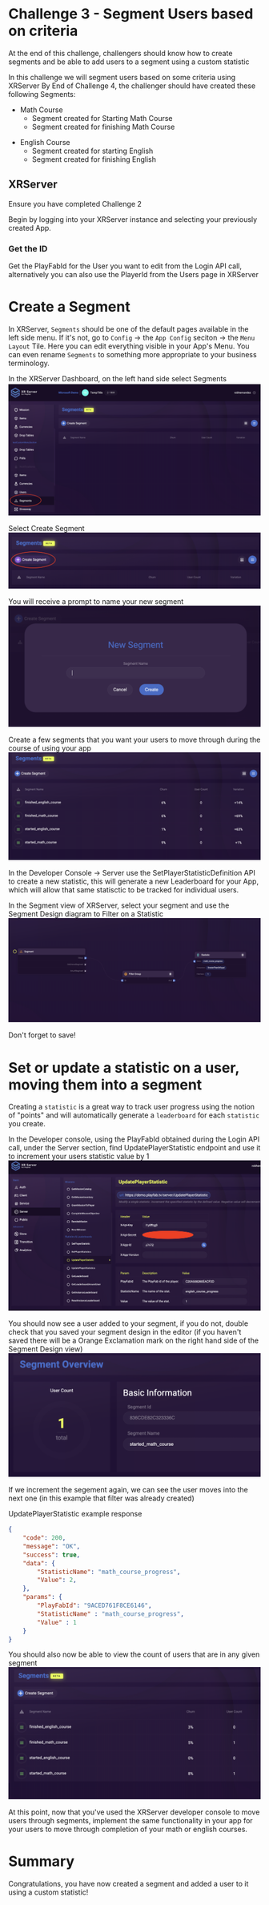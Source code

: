 # Challenge 3 - Segment Users based on criteria

At the end of this challenge, challengers should know how to create segments and be able to add users to a segment using a custom statistic

In this challenge we will segment users based on some criteria using XRServer
By End of Challenge 4, the challenger should have created these following Segments:

 - Math Course
    - Segment created for Starting Math Course
    - Segment created for finishing Math Course

* English Course
    - Segment created for starting English
    - Segment created for finishing English


## XRServer

Ensure you have completed Challenge 2

Begin by logging into your XRServer instance and selecting your previously created App.

### Get the ID
 Get the PlayFabId for the User you want to edit from the Login API call, alternatively you can also use the PlayerId from the Users page in XRServer

 # Create a Segment

In XRServer, `Segments` should be one of the default pages available in the left side menu. If it's not, go to `Config` -> the `App Config` seciton -> the `Menu Layout` Tile. Here you can edit everything visible in your App's Menu. You can even rename `Segments` to something more appropriate to your business terminology.

In the XRServer Dashboard, on the left hand side select Segments
![A red circle highlighting the segment tab on the left hand of the XRServer Development console](screenshots/challenge_3/select_segments.png)

Select Create Segment ![A red circle highlighting the Create Segment button](screenshots/challenge_3/select_create_segment.png)

You will receive a prompt to name your new segment
![A dialog box asking the user to input a name for the new segment](screenshots/challenge_3/new_segment_dialog.png)

Create a few segments that you want your users to move through during the course of using your app ![A list of segments in the XRServer UI: finished_english_course, finished_math_course, started_english_course, started_math_course](screenshots/challenge_3/multi_segments_created_list.png)


In the Developer Console -> Server use the SetPlayerStatisticDefinition API to create a new statistic, this will generate a new Leaderboard for your 
App, which will allow that same statisctic to be tracked for individual users.


In the Segment view of XRServer, select your segment and use the Segment Design diagram to Filter on a Statistic ![A view of the XRServer Segment Diagram screen, there are three boxes from left to right, connected by arrows flowing to the right of the screen: Segment, Filter Group, Statistic.  Filter Group is set to AND, Statistic is set to: math_course_progress >= 1](screenshots/challenge_3/set_statistic_filter_using_XRServer.png)

Don't forget to save!

# Set or update a statistic on a user, moving them into a segment 

Creating a `statistic` is a great way to track user progress using the notion of "points" and will automatically generate a `leaderboard` for each `statistic` you create.

In the Developer console, using the PlayFabId obtained during the Login API call, under the Server section, find UpdatePlayerStatistic endpoint and use it to increment your users statistic value by 1
![A view of the UpdatePlayerStatistic view in the developer console with values filled in to increment a statistic by 1.  Headers are generated automatically.  PlayFabId is set to the ID retreived earlier, the statistic name is set to english_course_progress, the Value is set to 1](screenshots/challenge_3/update_player_statistic_call.png)

You should now see a user added to your segment, if you do not, double check that you saved your segment design in the editor (if you haven't saved there will be a Orange Exclamation mark on the right hand side of the Segment Design view) ![A view of the segment overview in XRServer showing 1 user now in the segment](screenshots/challenge_3/user_added_to_segment.png)


If we increment the segement again, we can see the user moves into the next one (in this example that filter was already created)


UpdatePlayerStatistic example response
```json
{ 
    "code": 200,
    "message": "OK",
    "success": true,
    "data": {
        "StatisticName": "math_course_progress",
        "Value": 2,
    },
    "params": {
        "PlayFabId": "9ACED761F8CE6146",
        "StatisticName" : "math_course_progress",
        "Value" : 1
    }
}
```

You should also now be able to view the count of users that are in any given segment ![A view of the segment overview in XRServer showing 1 user now belonging to two segments](screenshots/challenge_3/user_now_finished_math_course.png)

At this point, now that you've used the XRServer developer console to move users through segments, implement the same functionality in your app for your users to move through completion of your math or english courses.

# Summary
Congratulations, you have now created a segment and added a user to it using a custom statistic!
